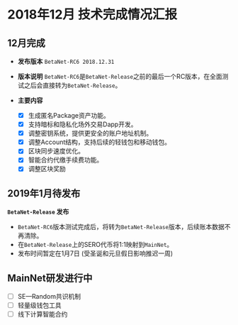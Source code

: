 # 2018年12月 技术完成情况汇报


## 12月完成
- **发布版本**
  `BetaNet-RC6 2018.12.31`

- **版本说明**
  `BetaNet-RC6`是`BetaNet-Release`之前的最后一个RC版本，在全面测试之后会直接转为`BetaNet-Release`。

- **主要内容**
  - [x] 生成匿名Package资产功能。
  - [x] 支持暗标和隐私化场外交易Dapp开发。
  - [x] 调整密钥系统，提供更安全的账户地址机制。
  - [x] 调整Account结构，支持后续的轻钱包和移动钱包。
  - [x] 区块同步速度优化。
  - [x] 智能合约代缴手续费功能。
  - [x] 调整区块奖励 

## 2019年1月待发布

**`BetaNet-Release` 发布**

- `BetaNet-RC6`版本测试完成后，将转为`BetaNet-Release`版本，后续账本数据不再清除。
- 在`BetaNet-Release`上的SERO代币将1:1映射到`MainNet`。
- 发布时间暂定在1月7日 (受圣诞和元旦假日影响推迟一周)

## MainNet研发进行中

- [ ] SE—Random共识机制
- [ ] 轻量级钱包工具
- [ ] 线下计算智能合约
